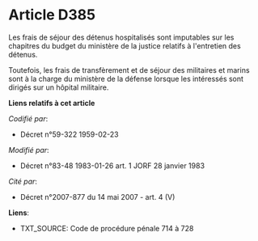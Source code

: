 # Article D385

Les frais de séjour des détenus hospitalisés sont imputables sur les chapitres du budget du ministère de la justice relatifs
à l'entretien des détenus.

Toutefois, les frais de transfèrement et de séjour des militaires et marins sont à la charge du ministère de la défense
lorsque les intéressés sont dirigés sur un hôpital militaire.

**Liens relatifs à cet article**

_Codifié par_:

  - Décret n°59-322 1959-02-23

_Modifié par_:

  - Décret n°83-48 1983-01-26 art. 1 JORF 28 janvier 1983

_Cité par_:

  - Décret n°2007-877 du 14 mai 2007 - art. 4 (V)

**Liens**:

  - TXT_SOURCE: Code de procédure pénale 714 à 728
